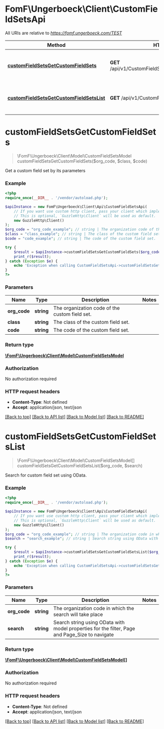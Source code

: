 # FomF\Ungerboeck\Client\CustomFieldSetsApi

All URIs are relative to *https://fomf.ungerboeck.com/TEST*

Method | HTTP request | Description
------------- | ------------- | -------------
[**customFieldSetsGetCustomFieldSets**](CustomFieldSetsApi.md#customFieldSetsGetCustomFieldSets) | **GET** /api/v1/CustomFieldSets/{OrgCode}/{Class}/{Code} | Get a custom field set by its parameters
[**customFieldSetsGetCustomFieldSetsList**](CustomFieldSetsApi.md#customFieldSetsGetCustomFieldSetsList) | **GET** /api/v1/CustomFieldSets/{OrgCode} | Search for custom field set using OData.


# **customFieldSetsGetCustomFieldSets**
> \FomF\Ungerboeck\Client\Model\CustomFieldSetsModel customFieldSetsGetCustomFieldSets($org_code, $class, $code)

Get a custom field set by its parameters

### Example
```php
<?php
require_once(__DIR__ . '/vendor/autoload.php');

$apiInstance = new FomF\Ungerboeck\Client\Api\CustomFieldSetsApi(
    // If you want use custom http client, pass your client which implements `GuzzleHttp\ClientInterface`.
    // This is optional, `GuzzleHttp\Client` will be used as default.
    new GuzzleHttp\Client()
);
$org_code = "org_code_example"; // string | The organization code of the custom field set.
$class = "class_example"; // string | The class of the custom field set.
$code = "code_example"; // string | The code of the custom field set.

try {
    $result = $apiInstance->customFieldSetsGetCustomFieldSets($org_code, $class, $code);
    print_r($result);
} catch (Exception $e) {
    echo 'Exception when calling CustomFieldSetsApi->customFieldSetsGetCustomFieldSets: ', $e->getMessage(), PHP_EOL;
}
?>
```

### Parameters

Name | Type | Description  | Notes
------------- | ------------- | ------------- | -------------
 **org_code** | **string**| The organization code of the custom field set. |
 **class** | **string**| The class of the custom field set. |
 **code** | **string**| The code of the custom field set. |

### Return type

[**\FomF\Ungerboeck\Client\Model\CustomFieldSetsModel**](../Model/CustomFieldSetsModel.md)

### Authorization

No authorization required

### HTTP request headers

 - **Content-Type**: Not defined
 - **Accept**: application/json, text/json

[[Back to top]](#) [[Back to API list]](../../README.md#documentation-for-api-endpoints) [[Back to Model list]](../../README.md#documentation-for-models) [[Back to README]](../../README.md)

# **customFieldSetsGetCustomFieldSetsList**
> \FomF\Ungerboeck\Client\Model\CustomFieldSetsModel[] customFieldSetsGetCustomFieldSetsList($org_code, $search)

Search for custom field set using OData.

### Example
```php
<?php
require_once(__DIR__ . '/vendor/autoload.php');

$apiInstance = new FomF\Ungerboeck\Client\Api\CustomFieldSetsApi(
    // If you want use custom http client, pass your client which implements `GuzzleHttp\ClientInterface`.
    // This is optional, `GuzzleHttp\Client` will be used as default.
    new GuzzleHttp\Client()
);
$org_code = "org_code_example"; // string | The organization code in which the search will take place
$search = "search_example"; // string | Search string using OData with model properties for the filter, Page and Page_Size to navigate

try {
    $result = $apiInstance->customFieldSetsGetCustomFieldSetsList($org_code, $search);
    print_r($result);
} catch (Exception $e) {
    echo 'Exception when calling CustomFieldSetsApi->customFieldSetsGetCustomFieldSetsList: ', $e->getMessage(), PHP_EOL;
}
?>
```

### Parameters

Name | Type | Description  | Notes
------------- | ------------- | ------------- | -------------
 **org_code** | **string**| The organization code in which the search will take place |
 **search** | **string**| Search string using OData with model properties for the filter, Page and Page_Size to navigate |

### Return type

[**\FomF\Ungerboeck\Client\Model\CustomFieldSetsModel[]**](../Model/CustomFieldSetsModel.md)

### Authorization

No authorization required

### HTTP request headers

 - **Content-Type**: Not defined
 - **Accept**: application/json, text/json

[[Back to top]](#) [[Back to API list]](../../README.md#documentation-for-api-endpoints) [[Back to Model list]](../../README.md#documentation-for-models) [[Back to README]](../../README.md)

